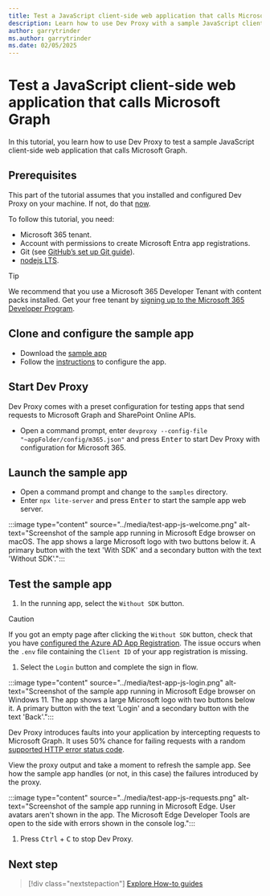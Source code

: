 ```yaml
---
title: Test a JavaScript client-side web application that calls Microsoft Graph
description: Learn how to use Dev Proxy with a sample JavaScript client-side web application that calls Microsoft Graph.
author: garrytrinder
ms.author: garrytrinder
ms.date: 02/05/2025
---
```


# Test a JavaScript client-side web application that calls Microsoft Graph

In this tutorial, you learn how to use Dev Proxy to test a sample JavaScript client-side web application that calls Microsoft Graph.

## Prerequisites

This part of the tutorial assumes that you installed and configured Dev Proxy on your machine. If not, do that [now](../get-started.md).

To follow this tutorial, you need:

- Microsoft 365 tenant.
- Account with permissions to create Microsoft Entra app registrations.
- Git (see [GitHub’s set up Git guide](https://help.github.com/en/github/getting-started-with-github/set-up-git)).
- [nodejs LTS](https://nodejs.org).

> [!TIP]
> We recommend that you use a Microsoft 365 Developer Tenant with content packs installed. Get your free tenant by [signing up to the Microsoft 365 Developer Program](https://aka.ms/m365/).

## Clone and configure the sample app

- Download the [sample app](https://pnp.github.io/download-partial/?url=https://github.com/pnp/proxy-samples/tree/main/samples/demo-m365-randomerror-js)
- Follow the [instructions](https://github.com/pnp/proxy-samples/blob/main/samples/demo-m365-randomerror-js/readme.md) to configure the app.

## Start Dev Proxy

Dev Proxy comes with a preset configuration for testing apps that send requests to Microsoft Graph and SharePoint Online APIs.

- Open a command prompt, enter `devproxy --config-file "~appFolder/config/m365.json"` and press <kbd>Enter</kbd> to start Dev Proxy with configuration for Microsoft 365.

## Launch the sample app

- Open a command prompt and change to the `samples` directory.
- Enter `npx lite-server` and press <kbd>Enter</kbd> to start the sample app web server.

:::image type="content" source="../media/test-app-js-welcome.png" alt-text="Screenshot of the sample app running in Microsoft Edge browser on macOS. The app shows a large Microsoft logo with two buttons below it. A primary button with the text 'With SDK' and a secondary button with the text 'Without SDK'.":::

## Test the sample app

1. In the running app, select the `Without SDK` button.

  > [!CAUTION]
  > If you got an empty page after clicking the `Without SDK` button, check that you have [configured the Azure AD App Registration](https://github.com/dotnet/dev-proxy/tree/main/samples#configure-azure-ad-app-registration). The issue occurs when the `.env` file containing the `Client ID` of your app registration is missing.

1. Select the `Login` button and complete the sign in flow.

  :::image type="content" source="../media/test-app-js-login.png" alt-text="Screenshot of the sample app running in Microsoft Edge browser on Windows 11. The app shows a large Microsoft logo with two buttons below it. A primary button with the text 'Login' and a secondary button with the text 'Back'.":::
  
  Dev Proxy introduces faults into your application by intercepting requests to Microsoft Graph. It uses 50% chance for failing requests with a random [supported HTTP error status code](../technical-reference/graphrandomerrorplugin.md).
  
  View the proxy output and take a moment to refresh the sample app. See how the sample app handles (or not, in this case) the failures introduced by the proxy.
  
  :::image type="content" source="../media/test-app-js-requests.png" alt-text="Screenshot of the sample app running in Microsoft Edge. User avatars aren't shown in the app. The Microsoft Edge Developer Tools are open to the side with errors shown in the console log.":::

1. Press <kbd>Ctrl</kbd> + <kbd>C</kbd> to stop Dev Proxy.

## Next step

> [!div class="nextstepaction"]
> [Explore How-to guides](../how-to/overview.md)
